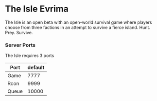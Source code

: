 # The Isle Evrima

The Isle is an open beta with an open-world survival game where players choose from three factions in an attempt to survive a fierce island. Hunt. Prey. Survive.

### Server Ports
The Isle requires 3 ports

| Port  | default |
|-------|---------|
| Game  | 7777    |
| Rcon  | 9999    |
| Queue | 10000   |
